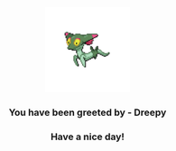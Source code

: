 <p align="center">
    <img src="https://raw.githubusercontent.com/PokeAPI/sprites/master/sprites/pokemon/885.png" width="150" height="150">
</p>
<h3 align="center">You have been greeted by - <b>Dreepy</b></h3>
<h3 align="center">Have a nice day!</h3>
